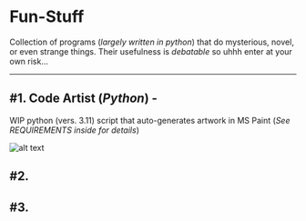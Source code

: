 # Fun-Stuff
Collection of programs (*largely written in python*) that do mysterious, novel, or even strange things. 
Their usefulness is *debatable* so uhhh enter at your own risk...
___
## \#1. Code Artist (*Python*) -
WIP python (vers. 3.11) script that auto-generates artwork in MS Paint (*See REQUIREMENTS inside for details*)

![alt text](https://github.com/[m-blair]/[Fun-Stuff]/blob/[Code_Artist]/param_testing5.png?raw=true)

## \#2. 

## \#3.
